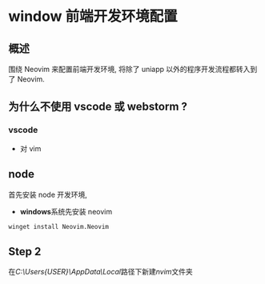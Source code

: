 # window 前端开发环境配置

## 概述

围绕 Neovim 来配置前端开发环境, 将除了 uniapp 以外的程序开发流程都转入到了 Neovim.

## 为什么不使用 vscode 或 webstorm ?

### vscode

- 对 vim

## node

首先安装 node 开发环境,

- **windows**系统先安装 neovim

```bash
winget install Neovim.Neovim
```

## Step 2

在*C:\Users\{USER}\AppData\Local*路径下新建*nvim*文件夹
